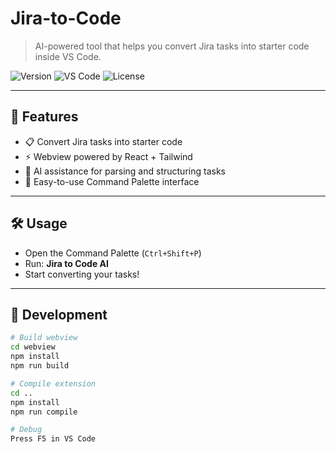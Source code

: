 # Jira-to-Code

> AI-powered tool that helps you convert Jira tasks into starter code inside VS Code.

![Version](https://img.shields.io/badge/version-0.0.1-blue.svg)
![VS Code](https://img.shields.io/visual-studio-marketplace/v/umangdalvadi.jira-to-code.svg)
![License](https://img.shields.io/badge/license-MIT-blue.svg)

---

## 🚀 Features

- 📋 Convert Jira tasks into starter code
- ⚡ Webview powered by React + Tailwind
- 🧠 AI assistance for parsing and structuring tasks
- 🎯 Easy-to-use Command Palette interface

---

## 🛠️ Usage

- Open the Command Palette (`Ctrl+Shift+P`)
- Run: **Jira to Code AI**
- Start converting your tasks!

---

## 🧪 Development

```bash
# Build webview
cd webview
npm install
npm run build

# Compile extension
cd ..
npm install
npm run compile

# Debug
Press F5 in VS Code
```
